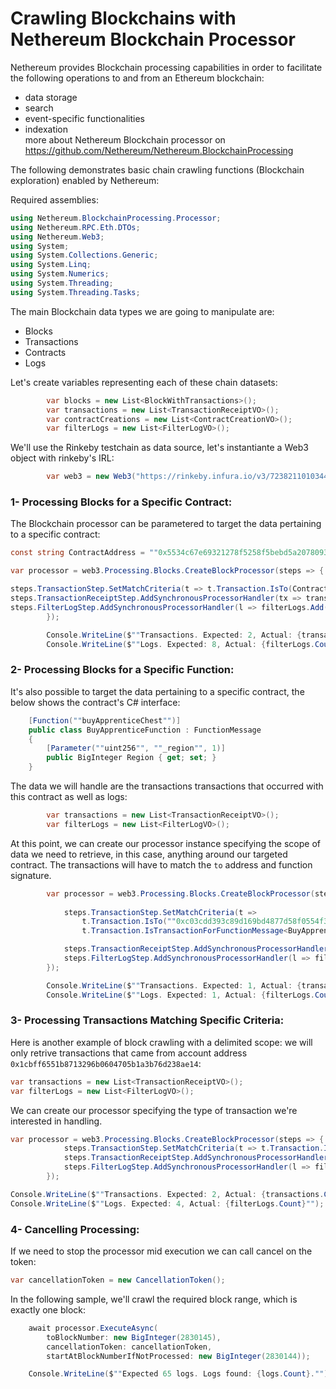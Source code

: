 # Crawling Blockchains with Nethereum Blockchain Processor

Nethereum provides Blockchain processing capabilities in order to facilitate the following operations to and from an Ethereum blockchain: 
- data storage
- search
- event-specific functionalities
- indexation    
more about Nethereum Blockchain processor on https://github.com/Nethereum/Nethereum.BlockchainProcessing

The following demonstrates basic chain crawling functions (Blockchain exploration) enabled by Nethereum: 

Required assemblies:
```csharp
using Nethereum.BlockchainProcessing.Processor;
using Nethereum.RPC.Eth.DTOs;
using Nethereum.Web3;
using System;
using System.Collections.Generic;
using System.Linq;
using System.Numerics;
using System.Threading;
using System.Threading.Tasks;
```
The main Blockchain data types we are going to manipulate are:
- Blocks
- Transactions
- Contracts
- Logs

Let's create variables representing each of  these chain datasets: 

```csharp
        var blocks = new List<BlockWithTransactions>();
        var transactions = new List<TransactionReceiptVO>();
        var contractCreations = new List<ContractCreationVO>();
        var filterLogs = new List<FilterLogVO>();
```
We'll use the Rinkeby testchain as data source, let's instantiante a Web3 object with rinkeby's IRL:

```csharp
        var web3 = new Web3("https://rinkeby.infura.io/v3/7238211010344719ad14a89db874158c");
```

### 1- Processing Blocks for a Specific Contract:

The Blockchain processor can be parametered to target the data pertaining to a specific contract:
```csharp
const string ContractAddress = ""0x5534c67e69321278f5258f5bebd5a2078093ec19"";
```

```csharp
var processor = web3.Processing.Blocks.CreateBlockProcessor(steps => {

steps.TransactionStep.SetMatchCriteria(t => t.Transaction.IsTo(ContractAddress));
steps.TransactionReceiptStep.AddSynchronousProcessorHandler(tx => transactions.Add(tx));
steps.FilterLogStep.AddSynchronousProcessorHandler(l => filterLogs.Add(l));
        });

        Console.WriteLine($""Transactions. Expected: 2, Actual: {transactions.Count}"");
        Console.WriteLine($""Logs. Expected: 8, Actual: {filterLogs.Count}"");
```
### 2- Processing Blocks for a Specific Function:

It's also possible to target the data pertaining to a specific contract, the below shows the contract's C# interface:
```csharp
    [Function(""buyApprenticeChest"")]
    public class BuyApprenticeFunction : FunctionMessage
    {
        [Parameter(""uint256"", ""_region"", 1)]
        public BigInteger Region { get; set; }
    }
```

The data we will handle are the transactions transactions that occurred with this contract as well as logs:
```csharp
        var transactions = new List<TransactionReceiptVO>();
        var filterLogs = new List<FilterLogVO>();
```
At this point, we can create our processor instance specifying the scope of data we need to retrieve, in this case, anything around our targeted contract. The transactions will have to match the `to` address and function signature.
  
```csharp
        var processor = web3.Processing.Blocks.CreateBlockProcessor(steps => {
                
            steps.TransactionStep.SetMatchCriteria(t => 
                t.Transaction.IsTo(""0xc03cdd393c89d169bd4877d58f0554f320f21037"") && 
                t.Transaction.IsTransactionForFunctionMessage<BuyApprenticeFunction>());

            steps.TransactionReceiptStep.AddSynchronousProcessorHandler(tx => transactions.Add(tx));
            steps.FilterLogStep.AddSynchronousProcessorHandler(l => filterLogs.Add(l));
        });

        Console.WriteLine($""Transactions. Expected: 1, Actual: {transactions.Count}"");
        Console.WriteLine($""Logs. Expected: 1, Actual: {filterLogs.Count}"");
```

### 3- Processing Transactions Matching Specific Criteria:
Here is another example of block crawling with a delimited scope: we will only retrive transactions that came from account address `0x1cbff6551b8713296b0604705b1a3b76d238ae14`:
```csharp
var transactions = new List<TransactionReceiptVO>();
var filterLogs = new List<FilterLogVO>();
```

We can create our processor specifying the type of transaction we're interested in handling.
```csharp
var processor = web3.Processing.Blocks.CreateBlockProcessor(steps => {
            steps.TransactionStep.SetMatchCriteria(t => t.Transaction.IsFrom(""0x1cbff6551b8713296b0604705b1a3b76d238ae14""));
            steps.TransactionReceiptStep.AddSynchronousProcessorHandler(tx => transactions.Add(tx));
            steps.FilterLogStep.AddSynchronousProcessorHandler(l => filterLogs.Add(l));
        });
```

```csharp
Console.WriteLine($""Transactions. Expected: 2, Actual: {transactions.Count}"");
Console.WriteLine($""Logs. Expected: 4, Actual: {filterLogs.Count}"");
```

### 4- Cancelling Processing:

If we need to stop the processor mid execution we can call cancel on the token:
```csharp
var cancellationToken = new CancellationToken();
```
In the following sample, we'll crawl the required block range, which is exactly one block:
```csharp
    await processor.ExecuteAsync(
        toBlockNumber: new BigInteger(2830145),
        cancellationToken: cancellationToken,
        startAtBlockNumberIfNotProcessed: new BigInteger(2830144));

    Console.WriteLine($""Expected 65 logs. Logs found: {logs.Count}."");
```
